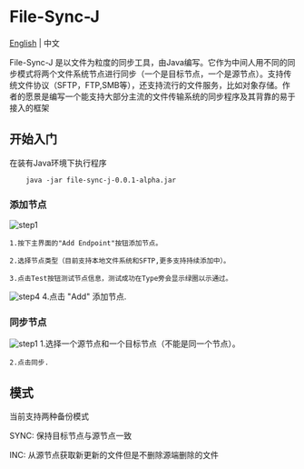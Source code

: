 # File-Sync-J

[English](https://github.com/codflow/file-sync-j/blob/master/README.MD) | 中文

File-Sync-J 是以文件为粒度的同步工具，由Java编写。它作为中间人用不同的同步模式将两个文件系统节点进行同步（一个是目标节点，一个是源节点）。支持传统文件协议（SFTP，FTP,SMB等），还支持流行的文件服务，比如对象存储。作者的愿景是编写一个能支持大部分主流的文件传输系统的同步程序及其背靠的易于接入的框架


## 开始入门

在装有Java环境下执行程序

```
    java -jar file-sync-j-0.0.1-alpha.jar
```

### 添加节点
   ![step1](https://raw.githubusercontent.com/codflow/file-sync-j/master/doc/images/main_ui_0.png)

    1.按下主界面的"Add Endpoint"按钮添加节点。
    
    2.选择节点类型（目前支持本地文件系统和SFTP,更多支持持续添加中）。

    3.点击Test按钮测试节点信息，测试成功在Type旁会显示绿圈以示通过。

  ![step4](https://raw.githubusercontent.com/codflow/file-sync-j/master/doc/images/endpoint_sftp_0.png)
    4.点击 "Add" 添加节点.

### 同步节点

  ![step1](https://raw.githubusercontent.com/codflow/file-sync-j/master/doc/images/main_ui_1.png)
    1.选择一个源节点和一个目标节点（不能是同一个节点）。

    2.点击同步.

## 模式

当前支持两种备份模式

SYNC: 保持目标节点与源节点一致

INC: 从源节点获取新更新的文件但是不删除源端删除的文件
